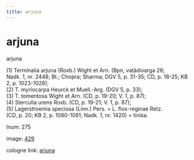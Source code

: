 ```yaml
---
title: arjuna
---
```


# arjuna

arjuna  <div n="P" />(1) Terminalia arjuna (Roxb.) Wight et Arn. (Bpn, vaṭādivarga 26; <div n="lb" />Nadk. 1, nr. 2448; Bt.; Chopra; Sharma; DGV 5, p. 31-35; CD, p. 18-25; KB <div n="lb" />2, p. 1023-1028); <div n="P" />(2) T. myriocarpa Heurck et Muell.-Arg. (DGV 5, p. 33); <div n="P" />(3) T. tomentosa Wight et Arn. (CD, p. 19-20; V. 1, p. 87); <div n="P" />(4) Sterculia urens Roxb. (CD, p. 19-21; V. 1, p. 87); <div n="P" />(5) Lagerstroemia speciosa (Linn.) Pers. = L. flos-reginae Retz. <div n="lb" />(CD, p. 20; KB 2, p. 1080-1081; Nadk. 1, nr. 1420) = tiniśa.

lnum: 275

image: [429](https://www.sanskrit-lexicon.uni-koeln.de/scans/csl-apidev/servepdf.php?dict=snp&page=429)

cologne link: [arjuna](https://sanskrit-lexicon.uni-koeln.de/scans/csl-apidev/getword.php?dict=snp&key=arjuna)

